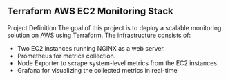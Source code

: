## Terraform AWS EC2 Monitoring Stack
Project Definition
The goal of this project is to deploy a scalable monitoring solution on AWS using Terraform. The infrastructure consists of:
- Two EC2 instances running NGINX as a web server.
- Prometheus for metrics collection.
- Node Exporter to scrape system-level metrics from the EC2 instances.
- Grafana for visualizing the collected metrics in real-time
